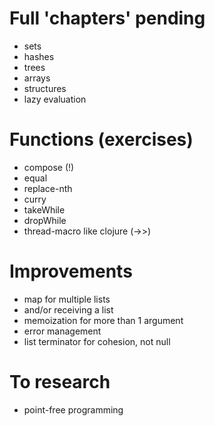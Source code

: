 # Full 'chapters' pending
 - sets
 - hashes
 - trees
 - arrays
 - structures
 - lazy evaluation

# Functions (exercises)
 - compose (!)
 - equal
 - replace-nth
 - curry
 - takeWhile
 - dropWhile
 - thread-macro like clojure (->>)

# Improvements
 - map for multiple lists
 - and/or receiving a list
 - memoization for more than 1 argument
 - error management
 - list terminator for cohesion, not null

# To research
 - point-free programming
